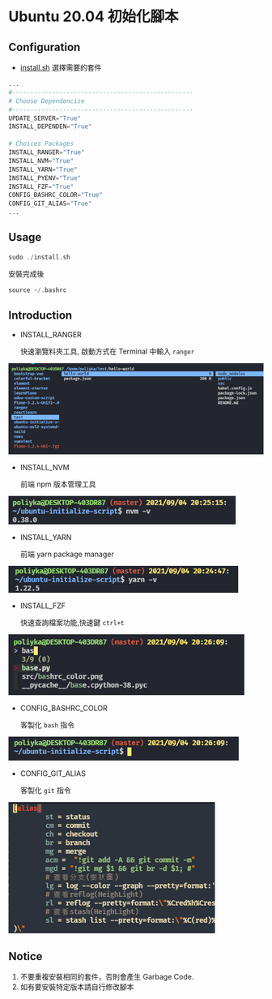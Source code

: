 # Ubuntu 20.04 初始化腳本

## Configuration

- [install.sh](./install.sh) 選擇需要的套件

```python
...
#--------------------------------------------------
# Choose Dependencise
#--------------------------------------------------
UPDATE_SERVER="True"
INSTALL_DEPENDEN="True"

# Choices Packages
INSTALL_RANGER="True"
INSTALL_NVM="True"
INSTALL_YARN="True"
INSTALL_PYENV="True"
INSTALL_FZF="True"
CONFIG_BASHRC_COLOR="True"
CONFIG_GIT_ALIAS="True"
...
```

## Usage

```h
sudo ./install.sh
```

安裝完成後

```h
source ~/.bashrc
```

## Introduction

- INSTALL_RANGER

  快速瀏覽料夾工具, 啟動方式在 Terminal 中輸入 `ranger`

![image](./src/ranger.png)

- INSTALL_NVM

  前端 npm 版本管理工具

![image](./src/nvm.png)

- INSTALL_YARN

  前端 yarn package manager

![image](./src/yarn.png)

- INSTALL_FZF

  快速查詢檔案功能,快速鍵 `ctrl+t`

![image](./src/fzf.png)

- CONFIG_BASHRC_COLOR

  客製化 `bash` 指令

![image](./src/bashrc_color.png)

- CONFIG_GIT_ALIAS

  客製化 `git` 指令

![image](./src/git_alias.png)

## Notice

1. 不要重複安裝相同的套件，否則會產生 Garbage Code.
2. 如有要安裝特定版本請自行修改腳本
